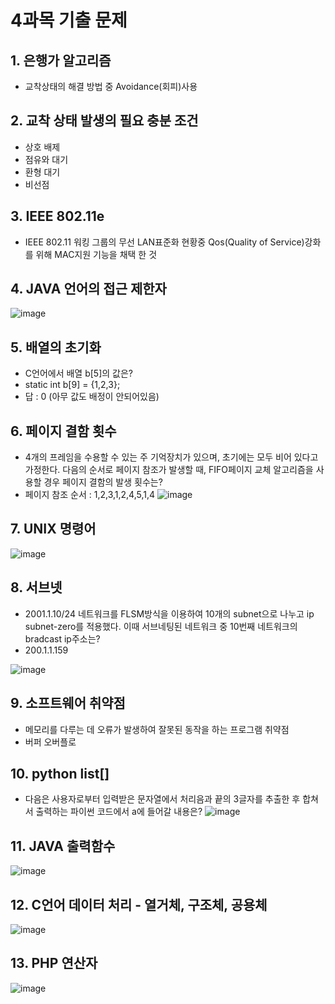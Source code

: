 # 4과목 기출 문제
## 1. 은행가 알고리즘
- 교착상태의 해결 방법 중 Avoidance(회피)사용

## 2. 교착 상태 발생의 필요 충분 조건
- 상호 배제
- 점유와 대기
- 환형 대기
- 비선점

## 3. IEEE 802.11e
- IEEE 802.11 워킹 그룹의 무선 LAN표준화 현황중 Qos(Quality of Service)강화를 위해 MAC지원 기능을 채택 한 것

## 4. JAVA 언어의 접근 제한자
![image](https://user-images.githubusercontent.com/65350890/108841301-e64d8780-761a-11eb-9541-73729d3f839f.png)

## 5. 배열의 초기화
- C언어에서 배열 b[5]의 값은?
- static int b[9] = {1,2,3};
- 답 : 0 (아무 값도 배정이 안되어있음)

## 6. 페이지 결함 횟수
- 4개의 프레임을 수용할 수 있는 주 기억장치가 있으며, 초기에는 모두 비어 있다고 가정한다. 다음의 순서로 페이지 참조가 발생할 때, FIFO페이지 교체 알고리즘을 사용할 경우 페이지 결함의 발생 횟수는?
- 페이지 참조 순서 : 1,2,3,1,2,4,5,1,4
![image](https://user-images.githubusercontent.com/65350890/108842180-3b3dcd80-761c-11eb-84bd-0f2148856b69.png)

## 7. UNIX 명령어
![image](https://user-images.githubusercontent.com/65350890/108842298-67f1e500-761c-11eb-8c74-2a1d68c589a4.png)

## 8. 서브넷
- 2001.1.10/24 네트워크를 FLSM방식을 이용하여 10개의 subnet으로 나누고 ip subnet-zero를 적용했다. 이때 서브네팅된 네트워크 중 10번째 네트워크의 bradcast ip주소는?
- 200.1.1.159

![image](https://user-images.githubusercontent.com/65350890/108842610-e3539680-761c-11eb-811a-9ee0730bdcca.png)

## 9. 소프트웨어 취약점
- 메모리를 다루는 데 오류가 발생하여 잘못된 동작을 하는 프로그램 취약점
- 버퍼 오버플로

## 10. python list[]
- 다음은 사용자로부터 입력받은 문자열에서 처리음과 끝의 3글자를 추출한 후 합쳐서 출력하는 파이썬 코드에서 a에 들어갈 내용은?
![image](https://user-images.githubusercontent.com/65350890/108842850-3af20200-761d-11eb-91c4-7f98631455c4.png)

## 11. JAVA 출력함수
![image](https://user-images.githubusercontent.com/65350890/108842910-4fce9580-761d-11eb-99db-035cf3f5657a.png)

## 12. C언어 데이터 처리 - 열거체, 구조체, 공용체
![image](https://user-images.githubusercontent.com/65350890/108842944-607f0b80-761d-11eb-86f9-83f6e2db5989.png)

## 13. PHP 연산자
![image](https://user-images.githubusercontent.com/65350890/108842975-6d9bfa80-761d-11eb-9a95-d868000402f3.png)